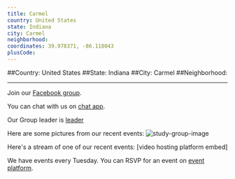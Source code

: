 ```yaml
---
title: Carmel
country: United States
state: Indiana
city: Carmel
neighborhood: 
coordinates: 39.978371, -86.118043
plusCode:
---
```


##Country: United States
##State: Indiana
##City: Carmel
##Neighborhood: 
*****
Join our [Facebook group](https://www.facebook.com/groups/free.code.camp.carmel.indiana).

You can chat with us on [chat app]().

Our Group leader is [leader]()

Here are some pictures from our recent events:
![study-group-image]()

Here's a stream of one of our recent events:
[video hosting platform embed]

We have events every Tuesday. You can RSVP for an event on [event platform]().
